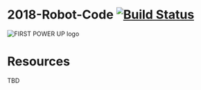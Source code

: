 # 2018-Robot-Code [![Build Status](https://travis-ci.org/Team4761/2018-Robot-Code.svg?branch=master)](https://travis-ci.org/Team4761/2018-Robot-Code)

![FIRST POWER UP logo](https://puu.sh/yVas1/d54781b441.png)

# Resources
TBD
